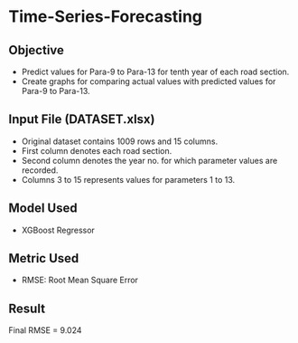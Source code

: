 # Time-Series-Forecasting

## Objective

- Predict values for Para-9 to Para-13 for tenth year of each road section.
- Create graphs for comparing actual values with predicted values for Para-9 to Para-13.

## Input File (DATASET.xlsx)

- Original dataset contains 1009 rows and 15 columns.
- First column denotes each road section.
- Second column denotes the year no. for which parameter values are recorded.
- Columns 3 to 15 represents values for parameters 1 to 13.

## Model Used

- XGBoost Regressor

## Metric Used

- RMSE: Root Mean Square Error

## Result

Final RMSE = 9.024
